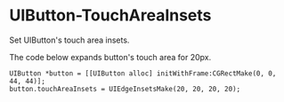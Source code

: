 UIButton-TouchAreaInsets
========================

Set UIButton's touch area insets.

The code below expands button's touch area for 20px.

```objc
UIButton *button = [[UIButton alloc] initWithFrame:CGRectMake(0, 0, 44, 44)];
button.touchAreaInsets = UIEdgeInsetsMake(20, 20, 20, 20);
```